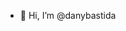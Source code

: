 - 👋 Hi, I’m @danybastida


<!---
danybastida/danybastida is a ✨ special ✨ repository because its `README.md` (this file) appears on your GitHub profile.
You can click the Preview link to take a look at your changes.
--->
